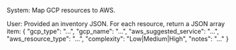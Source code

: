 System: Map GCP resources to AWS.

User: Provided an inventory JSON. For each resource, return a JSON array item:
{
  "gcp_type": "...",
  "gcp_name": "...",
  "aws_suggested_service": "...",
  "aws_resource_type": "...",
  "complexity": "Low|Medium|High",
  "notes": "..."
}

